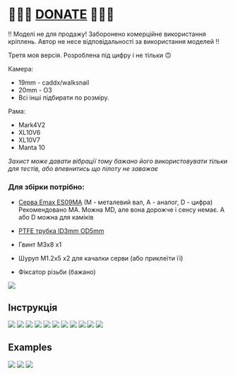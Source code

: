 
# 🍩🍩🍩 [DONATE](https://send.monobank.ua/jar/8GPxyGjM8E) 🍩🍩🍩

‼️ Моделі не для продажу! Заборонено комерційне використання кріплень. Автор не несе відповідальності за використання моделей ‼️

Третя моя версія. Розроблена під цифру і не тільки 🙃

Камера:

- 19mm - caddx/walksnail
- 20mm - O3
- Всі інші підбирати по розміру.

Рама:

- Mark4V2
- XL10V6
- XL10V7
- Manta 10

_Захист може давати вібрації тому бажано його використовувати тільки для тестів, або впевнитись що пілоту не заважає_ 

### Для збірки потрібно:
- [Серва Emax ES09MA](https://vi.aliexpress.com/item/4000975385342.html) (M - металевий вал, A - аналог, D - цифра) Рекомендовано MA. Можна MD, але вона дорожче і сенсу немає. A або D можна для каміків

- [PTFE трубка ID3mm OD5mm](https://vi.aliexpress.com/item/1005001446770552.html)
- Гвинт M3x8 x1
- Шуруп M1.2x5 x2 для качалки серви (або приклеїти її)
- Фіксатор різьби (бажано)


![](/FPV_CAMERA_MOUNT/Povorotna/V3/media/1.jpg)

## Інструкція

![](/FPV_CAMERA_MOUNT/Povorotna/V3/media/i1.jpg)
![](/FPV_CAMERA_MOUNT/Povorotna/V3/media/i2.jpg)
![](/FPV_CAMERA_MOUNT/Povorotna/V3/media/i3.jpg)
![](/FPV_CAMERA_MOUNT/Povorotna/V3/media/i4.jpg)
![](/FPV_CAMERA_MOUNT/Povorotna/V3/media/i5.jpg)
![](/FPV_CAMERA_MOUNT/Povorotna/V3/media/i6.jpg)
![](/FPV_CAMERA_MOUNT/Povorotna/V3/media/i7.jpg)
![](/FPV_CAMERA_MOUNT/Povorotna/V3/media/i8.jpg)
![](/FPV_CAMERA_MOUNT/Povorotna/V3/media/i9.jpg)
![](/FPV_CAMERA_MOUNT/Povorotna/V3/media/i10.jpg)
![](/FPV_CAMERA_MOUNT/Povorotna/V3/media/i11.jpg)


## Examples

![](/FPV_CAMERA_MOUNT/Povorotna/V3/media/4.jpg)
![](/FPV_CAMERA_MOUNT/Povorotna/V3/media/2.jpg)
![](/FPV_CAMERA_MOUNT/Povorotna/V3/media/3.jpg)

